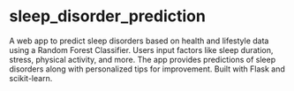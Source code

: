 # sleep_disorder_prediction
A web app to predict sleep disorders based on health and lifestyle data using a Random Forest Classifier. Users input factors like sleep duration, stress, physical activity, and more. The app provides predictions of sleep disorders along with personalized tips for improvement. Built with Flask and scikit-learn.
